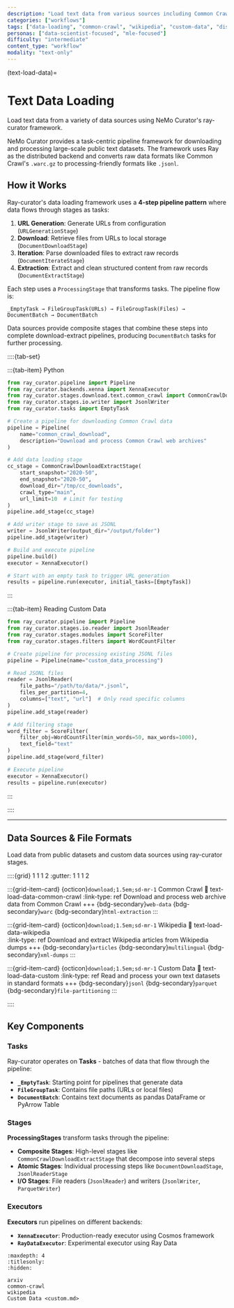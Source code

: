 ```yaml
---
description: "Load text data from various sources including Common Crawl, Wikipedia, and custom datasets using NeMo Curator's ray-curator framework"
categories: ["workflows"]
tags: ["data-loading", "common-crawl", "wikipedia", "custom-data", "distributed", "ray"]
personas: ["data-scientist-focused", "mle-focused"]
difficulty: "intermediate"
content_type: "workflow"
modality: "text-only"
---
```


(text-load-data)=

# Text Data Loading

Load text data from a variety of data sources using NeMo Curator's ray-curator framework.

NeMo Curator provides a task-centric pipeline framework for downloading and processing large-scale public text datasets. The framework uses Ray as the distributed backend and converts raw data formats like Common Crawl's `.warc.gz` to processing-friendly formats like `.jsonl`.

## How it Works

Ray-curator's data loading framework uses a **4-step pipeline pattern** where data flows through stages as tasks:

1. **URL Generation**: Generate URLs from configuration (`URLGenerationStage`)
2. **Download**: Retrieve files from URLs to local storage (`DocumentDownloadStage`)
3. **Iteration**: Parse downloaded files to extract raw records (`DocumentIterateStage`)
4. **Extraction**: Extract and clean structured content from raw records (`DocumentExtractStage`)

Each step uses a `ProcessingStage` that transforms tasks. The pipeline flow is:

```text
_EmptyTask → FileGroupTask(URLs) → FileGroupTask(Files) → DocumentBatch → DocumentBatch
```

Data sources provide composite stages that combine these steps into complete download-extract pipelines, producing `DocumentBatch` tasks for further processing.

::::{tab-set}

:::{tab-item} Python

```python
from ray_curator.pipeline import Pipeline
from ray_curator.backends.xenna import XennaExecutor
from ray_curator.stages.download.text.common_crawl import CommonCrawlDownloadExtractStage
from ray_curator.stages.io.writer import JsonlWriter
from ray_curator.tasks import EmptyTask

# Create a pipeline for downloading Common Crawl data
pipeline = Pipeline(
    name="common_crawl_download",
    description="Download and process Common Crawl web archives"
)

# Add data loading stage
cc_stage = CommonCrawlDownloadExtractStage(
    start_snapshot="2020-50",
    end_snapshot="2020-50", 
    download_dir="/tmp/cc_downloads",
    crawl_type="main",
    url_limit=10  # Limit for testing
)
pipeline.add_stage(cc_stage)

# Add writer stage to save as JSONL
writer = JsonlWriter(output_dir="/output/folder")
pipeline.add_stage(writer)

# Build and execute pipeline
pipeline.build()
executor = XennaExecutor()

# Start with an empty task to trigger URL generation
results = pipeline.run(executor, initial_tasks=[EmptyTask])
```

:::

:::{tab-item} Reading Custom Data

```python
from ray_curator.pipeline import Pipeline
from ray_curator.stages.io.reader import JsonlReader
from ray_curator.stages.modules import ScoreFilter
from ray_curator.stages.filters import WordCountFilter

# Create pipeline for processing existing JSONL files
pipeline = Pipeline(name="custom_data_processing")

# Read JSONL files
reader = JsonlReader(
    file_paths="/path/to/data/*.jsonl",
    files_per_partition=4,
    columns=["text", "url"]  # Only read specific columns
)
pipeline.add_stage(reader)

# Add filtering stage
word_filter = ScoreFilter(
    filter_obj=WordCountFilter(min_words=50, max_words=1000),
    text_field="text"
)
pipeline.add_stage(word_filter)

# Execute pipeline
executor = XennaExecutor()
results = pipeline.run(executor)
```

:::

::::

---

## Data Sources & File Formats

Load data from public datasets and custom data sources using ray-curator stages.

::::{grid} 1 1 1 2
:gutter: 1 1 1 2

:::{grid-item-card} {octicon}`download;1.5em;sd-mr-1` Common Crawl
:link: text-load-data-common-crawl
:link-type: ref
Download and process web archive data from Common Crawl
+++
{bdg-secondary}`web-data`
{bdg-secondary}`warc`
{bdg-secondary}`html-extraction`
:::

:::{grid-item-card} {octicon}`download;1.5em;sd-mr-1` Wikipedia
:link: text-load-data-wikipedia  
:link-type: ref
Download and extract Wikipedia articles from Wikipedia dumps
+++
{bdg-secondary}`articles`
{bdg-secondary}`multilingual`
{bdg-secondary}`xml-dumps`
:::

:::{grid-item-card} {octicon}`download;1.5em;sd-mr-1` Custom Data
:link: text-load-data-custom
:link-type: ref
Read and process your own text datasets in standard formats
+++
{bdg-secondary}`jsonl`
{bdg-secondary}`parquet`
{bdg-secondary}`file-partitioning`
:::

::::

## Key Components

### Tasks

Ray-curator operates on **Tasks** - batches of data that flow through the pipeline:

- **`_EmptyTask`**: Starting point for pipelines that generate data
- **`FileGroupTask`**: Contains file paths (URLs or local files)  
- **`DocumentBatch`**: Contains text documents as pandas DataFrame or PyArrow Table

### Stages

**ProcessingStages** transform tasks through the pipeline:

- **Composite Stages**: High-level stages like `CommonCrawlDownloadExtractStage` that decompose into several steps
- **Atomic Stages**: Individual processing steps like `DocumentDownloadStage`, `JsonlReaderStage`
- **I/O Stages**: File readers (`JsonlReader`) and writers (`JsonlWriter`, `ParquetWriter`)

### Executors

**Executors** run pipelines on different backends:

- **`XennaExecutor`**: Production-ready executor using Cosmos framework
- **`RayDataExecutor`**: Experimental executor using Ray Data

```{toctree}
:maxdepth: 4
:titlesonly:
:hidden:

arxiv
common-crawl
wikipedia
Custom Data <custom.md>
```
